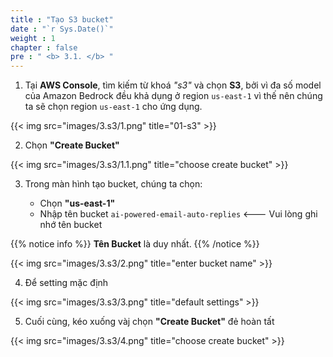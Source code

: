 ```yaml
---
title : "Tạo S3 bucket"
date : "`r Sys.Date()`"
weight : 1
chapter : false
pre : " <b> 3.1. </b> "
---
```


1. Tại **AWS Console**, tìm kiếm từ khoá *"s3"* và chọn **S3**, bởi vì đa số model của Amazon Bedrock đều khả dụng ở region `us-east-1` vì thế nên chúng ta sẽ chọn region `us-east-1` cho ứng dụng.

{{< img src="images/3.s3/1.png" title="01-s3" >}}

2. Chọn **"Create Bucket"**

{{< img src="images/3.s3/1.1.png" title="choose create bucket" >}}

3. Trong màn hình tạo bucket, chúng ta chọn:

   - Chọn **"us-east-1"**
   - Nhập tên bucket `ai-powered-email-auto-replies` <--- Vui lòng ghi nhớ tên bucket

{{% notice info %}}
**Tên Bucket** là duy nhất.
{{% /notice %}}

{{< img src="images/3.s3/2.png" title="enter bucket name" >}}

4. Để setting mặc định

{{< img src="images/3.s3/3.png" title="default settings" >}}

5. Cuối cùng, kéo xuống vàj chọn **"Create Bucket"** đẻ hoàn tất

{{< img src="images/3.s3/4.png" title="choose create bucket" >}}
